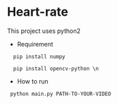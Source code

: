 # Heart-rate
This project uses python2
* Requirement
```
  pip install numpy
```
```
  pip install opencv-python \n
```
* How to run
 ```
  python main.py PATH-TO-YOUR-VIDEO
```
